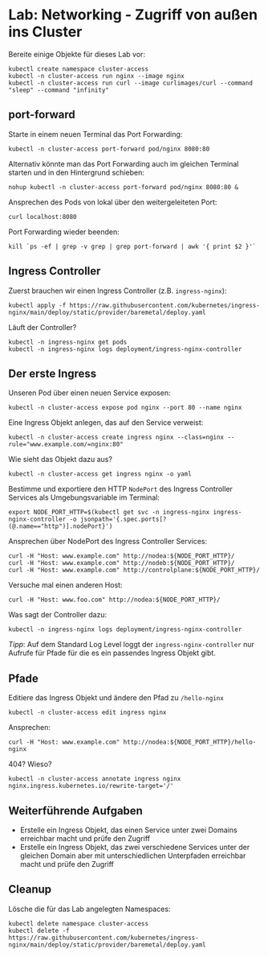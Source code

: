 # Lab: Networking - Zugriff von außen ins Cluster

Bereite einige Objekte für dieses Lab vor:

```shell
kubectl create namespace cluster-access
kubectl -n cluster-access run nginx --image nginx
kubectl -n cluster-access run curl --image curlimages/curl --command "sleep" --command "infinity"
```

## port-forward

Starte in einem neuen Terminal das Port Forwarding:

```shell
kubectl -n cluster-access port-forward pod/nginx 8080:80
```

Alternativ könnte man das Port Forwarding auch im gleichen Terminal starten und in den Hintergrund schieben:

```shell
nohup kubectl -n cluster-access port-forward pod/nginx 8080:80 &
```

Ansprechen des Pods von lokal über den weitergeleiteten Port:

```shell
curl localhost:8080
```

Port Forwarding wieder beenden:

```shell
kill `ps -ef | grep -v grep | grep port-forward | awk '{ print $2 }'`
```

## Ingress Controller

Zuerst brauchen wir einen Ingress Controller (z.B. `ingress-nginx`):

```shell
kubectl apply -f https://raw.githubusercontent.com/kubernetes/ingress-nginx/main/deploy/static/provider/baremetal/deploy.yaml
```

Läuft der Controller?

```shell
kubectl -n ingress-nginx get pods
kubectl -n ingress-nginx logs deployment/ingress-nginx-controller
```

## Der erste Ingress

Unseren Pod über einen neuen Service exposen:

```shell
kubectl -n cluster-access expose pod nginx --port 80 --name nginx
```

Eine Ingress Objekt anlegen, das auf den Service verweist:

```shell
kubectl -n cluster-access create ingress nginx --class=nginx --rule="www.example.com/=nginx:80"
```

Wie sieht das Objekt dazu aus?

```shell
kubectl -n cluster-access get ingress nginx -o yaml
```

Bestimme und exportiere den HTTP `NodePort` des Ingress Controller Services als Umgebungsvariable im Terminal:

```shell
export NODE_PORT_HTTP=$(kubectl get svc -n ingress-nginx ingress-nginx-controller -o jsonpath='{.spec.ports[?(@.name=="http")].nodePort}')
```

Ansprechen über NodePort des Ingress Controller Services:

```shell
curl -H "Host: www.example.com" http://nodea:${NODE_PORT_HTTP}/
curl -H "Host: www.example.com" http://nodeb:${NODE_PORT_HTTP}/
curl -H "Host: www.example.com" http://controlplane:${NODE_PORT_HTTP}/
```

Versuche mal einen anderen Host:

```shell
curl -H "Host: www.foo.com" http://nodea:${NODE_PORT_HTTP}/
```

Was sagt der Controller dazu:

```shell
kubectl -n ingress-nginx logs deployment/ingress-nginx-controller
```

*Tipp*: Auf dem Standard Log Level loggt der `ingress-nginx-controller` nur Aufrufe für Pfade für die es ein passendes Ingress Objekt gibt.

## Pfade

Editiere das Ingress Objekt und ändere den Pfad zu `/hello-nginx`

```shell
kubectl -n cluster-access edit ingress nginx
```

Ansprechen:

```shell
curl -H "Host: www.example.com" http://nodea:${NODE_PORT_HTTP}/hello-nginx
```

404? Wieso?

```shell
kubectl -n cluster-access annotate ingress nginx nginx.ingress.kubernetes.io/rewrite-target='/'
```

## Weiterführende Aufgaben

- Erstelle ein Ingress Objekt, das einen Service unter zwei Domains erreichbar macht und prüfe den Zugriff
- Erstelle ein Ingress Objekt, das zwei verschiedene Services unter der gleichen Domain aber mit unterschiedlichen Unterpfaden erreichbar macht und prüfe den Zugriff

## Cleanup

Lösche die für das Lab angelegten Namespaces:

```shell
kubectl delete namespace cluster-access
kubectl delete -f https://raw.githubusercontent.com/kubernetes/ingress-nginx/main/deploy/static/provider/baremetal/deploy.yaml
```
